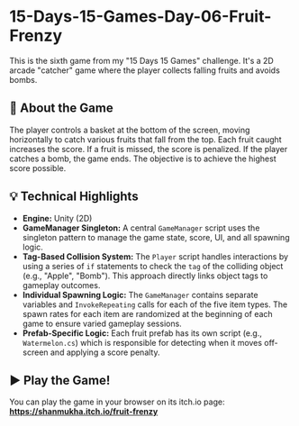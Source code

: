 # 15-Days-15-Games-Day-06-Fruit-Frenzy

This is the sixth game from my "15 Days 15 Games" challenge. It's a 2D arcade "catcher" game where the player collects falling fruits and avoids bombs.

## 🚀 About the Game
The player controls a basket at the bottom of the screen, moving horizontally to catch various fruits that fall from the top. Each fruit caught increases the score. If a fruit is missed, the score is penalized. If the player catches a bomb, the game ends. The objective is to achieve the highest score possible.

## 💡 Technical Highlights
* **Engine:** Unity (2D)
* **GameManager Singleton:** A central `GameManager` script uses the singleton pattern to manage the game state, score, UI, and all spawning logic.
* **Tag-Based Collision System:** The `Player` script handles interactions by using a series of `if` statements to check the `tag` of the colliding object (e.g., "Apple", "Bomb"). This approach directly links object tags to gameplay outcomes.
* **Individual Spawning Logic:** The `GameManager` contains separate variables and `InvokeRepeating` calls for each of the five item types. The spawn rates for each item are randomized at the beginning of each game to ensure varied gameplay sessions.
* **Prefab-Specific Logic:** Each fruit prefab has its own script (e.g., `Watermelon.cs`) which is responsible for detecting when it moves off-screen and applying a score penalty.

## ▶️ Play the Game!
You can play the game in your browser on its itch.io page:
**https://shanmukha.itch.io/fruit-frenzy**
